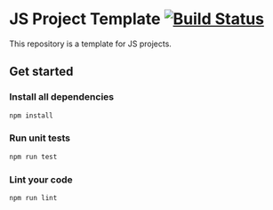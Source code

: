 # JS Project Template [![Build Status](https://travis-ci.org/avg206/js-project-template.svg?branch=master)](https://travis-ci.org/avg206/js-project-template)

This repository is a template for JS projects.

## Get started ##

### Install all dependencies

```bash
npm install
```

### Run unit tests

```bash
npm run test
```

### Lint your code

```bash
npm run lint
```
